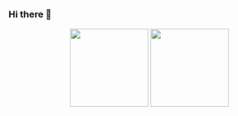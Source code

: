 ### Hi there 👋

<!--
**DheerajPranav/DheerajPranav** is a ✨ _special_ ✨ repository because its `README.md` (this file) appears on your GitHub profile.

Here are some ideas to get you started:

- 🔭 I’m currently working on Image Classification & Recommender System - Tasks & Using Cloud services for deployment.
- 🌱 I’m currently learning AWS Services
- 👯 I’m looking to collaborate on Publishing Research work.
- 🤔 I’m looking for help with Understanding Conceptual & Practical view AI.
- 💬 Ask me about AI-ML Stuff
- 📫 How to reach me: linkedin.com/in/dheerajpranav/

- ⚡ Fun fact: ...
-->


<div align="center">
<img  align="center" height="140px" src="https://github-readme-stats.vercel.app/api?username=Akhilez&count_private=true&show_icons=true&cache_seconds=86400&hide_title=true" /> <img align="center" height="140px" src="https://github-readme-stats.vercel.app/api/top-langs/?username=Akhilez&layout=compact" />
</div> 

